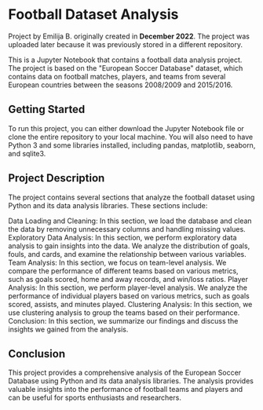 # Football Dataset Analysis

Project by Emilija B. originally created in **December 2022**. The project was uploaded later because it was previously stored in a different repository.

This is a Jupyter Notebook that contains a football data analysis project. The project is based on the "European Soccer Database" dataset, which contains data on football matches, players, and teams from several European countries between the seasons 2008/2009 and 2015/2016.

## Getting Started

To run this project, you can either download the Jupyter Notebook file or clone the entire repository to your local machine. You will also need to have Python 3 and some libraries installed, including pandas, matplotlib, seaborn, and sqlite3.

## Project Description

The project contains several sections that analyze the football dataset using Python and its data analysis libraries. These sections include:

Data Loading and Cleaning: In this section, we load the database and clean the data by removing unnecessary columns and handling missing values.
Exploratory Data Analysis: In this section, we perform exploratory data analysis to gain insights into the data. We analyze the distribution of goals, fouls, and cards, and examine the relationship between various variables.
Team Analysis: In this section, we focus on team-level analysis. We compare the performance of different teams based on various metrics, such as goals scored, home and away records, and win/loss ratios.
Player Analysis: In this section, we perform player-level analysis. We analyze the performance of individual players based on various metrics, such as goals scored, assists, and minutes played.
Clustering Analysis: In this section, we use clustering analysis to group the teams based on their performance.
Conclusion: In this section, we summarize our findings and discuss the insights we gained from the analysis.

## Conclusion

This project provides a comprehensive analysis of the European Soccer Database using Python and its data analysis libraries. The analysis provides valuable insights into the performance of football teams and players and can be useful for sports enthusiasts and researchers.